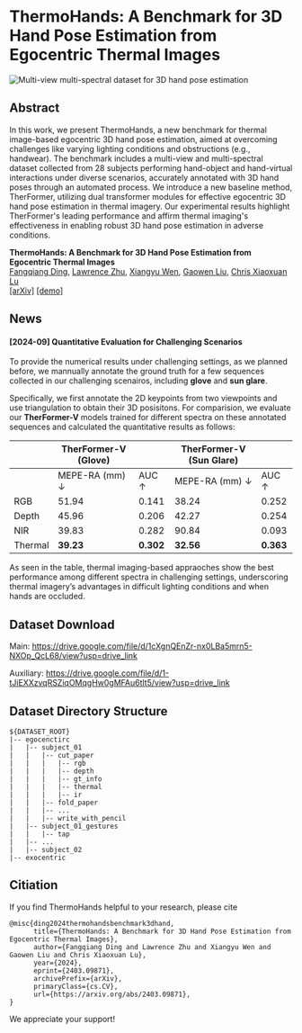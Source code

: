 # ThermoHands: A Benchmark for 3D Hand Pose Estimation from Egocentric Thermal Images

![Multi-view multi-spectral dataset for 3D hand pose estimation](assets/teaser.png)

## Abstract
In this work, we present ThermoHands, a new benchmark for thermal image-based egocentric 3D hand pose estimation, aimed at overcoming challenges like varying lighting conditions and obstructions (e.g., handwear). The benchmark includes a multi-view and multi-spectral dataset collected from 28 subjects performing hand-object and hand-virtual interactions under diverse scenarios, accurately annotated with 3D hand poses through an automated process. We introduce a new baseline method, TherFormer, utilizing dual transformer modules for effective egocentric 3D hand pose estimation in thermal imagery. Our experimental results highlight TherFormer's leading performance and affirm thermal imaging's effectiveness in enabling robust 3D hand pose estimation in adverse conditions. 

**ThermoHands: A Benchmark for 3D Hand Pose Estimation from Egocentric Thermal Images**
<br/>
[Fangqiang Ding](https://toytiny.github.io/), [Lawrence Zhu](https://lawrencez22.github.io/), [Xiangyu Wen](https://scholar.google.com/citations?user=WxgdNyAAAAAJ&hl=en&oi=ao), [Gaowen Liu](https://scholar.google.com/citations?user=WxgdNyAAAAAJ&hl=en&oi=ao), [Chris Xiaoxuan Lu](https://christopherlu.github.io/)
<br/>
[[arXiv]](https://arxiv.org/abs/2403.09871.pdf) [[demo]](https://www.youtube.com/watch?v=-oXKspAEyhg) 

## News

#### [2024-09] Quantitative Evaluation for Challenging Scenarios

To provide the numerical results under challenging settings, as we planned before, we mannually annotate the ground truth for a few sequences collected in our challenging scenairos, including **glove** and **sun glare**.

Specifically, we first annotate the 2D keypoints from two viewpoints and use triangulation to obtain their 3D posisitons. For comparision, we evaluate our **TherFormer-V** models trained for different spectra on these annotated sequences and calculated the quantitative results as follows:

|                        | TherFormer-V (Glove)       |                          | TherFormer-V (Sun Glare)   |                          |
|------------------------|----------------------------|--------------------------|----------------------------|--------------------------|
|                        | MEPE-RA (mm) ↓             | AUC ↑                    | MEPE-RA (mm) ↓             | AUC ↑                    |
| RGB                    | 51.94                      | 0.141                    | 38.24                      | 0.252                    |
| Depth                  | 45.96                      | 0.206                    | 42.27                      | 0.254                    |
| NIR                    | 39.83                      | 0.282                    | 90.84                      | 0.093                    |
| Thermal                | **39.23**                  | **0.302**                | **32.56**                  | **0.363**                |

As seen in the table, thermal imaging-based appraoches show the best performance among different spectra in challenging settings, underscoring thermal imagery’s advantages in difficult lighting conditions and when hands are occluded. 

## Dataset Download

Main: https://drive.google.com/file/d/1cXgnQEnZr-nx0LBa5mrn5-NXOp_QcL68/view?usp=drive_link

Auxiliary: https://drive.google.com/file/d/1-tJiEXXzvqRSZiqOMqgHw0gMFAu6tlt5/view?usp=drive_link

## Dataset Directory Structure
```
${DATASET_ROOT}
|-- egocenctirc
|   |-- subject_01
|   |   |-- cut_paper
|   |   |   |-- rgb
|   |   |   |-- depth
|   |   |   |-- gt_info
|   |   |   |-- thermal
|   |   |   |-- ir
|   |   |-- fold_paper
|   |   |-- ...
|   |   |-- write_with_pencil
|   |-- subject_01_gestures
|   |   |-- tap
|   |-- ...
|   |-- subject_02
|-- exocentric

```

## Citiation
If you find ThermoHands helpful to your research, please cite 
```
@misc{ding2024thermohandsbenchmark3dhand,
      title={ThermoHands: A Benchmark for 3D Hand Pose Estimation from Egocentric Thermal Images}, 
      author={Fangqiang Ding and Lawrence Zhu and Xiangyu Wen and Gaowen Liu and Chris Xiaoxuan Lu},
      year={2024},
      eprint={2403.09871},
      archivePrefix={arXiv},
      primaryClass={cs.CV},
      url={https://arxiv.org/abs/2403.09871}, 
}
```
We appreciate your support!
